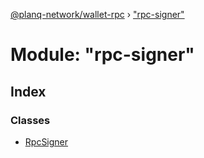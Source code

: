 [@planq-network/wallet-rpc](../README.md) › ["rpc-signer"](_rpc_signer_.md)

# Module: "rpc-signer"

## Index

### Classes

* [RpcSigner](../classes/_rpc_signer_.rpcsigner.md)
